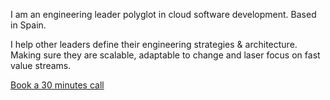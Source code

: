 I am an engineering leader polyglot in cloud software development. Based in Spain.

I help other leaders define their engineering strategies & architecture. Making sure they are scalable, adaptable to change and laser focus on fast value streams.

<a class="button button--outline button--primary" href="https://cal.com/alvarolorente/30min">Book a 30 minutes call</a>